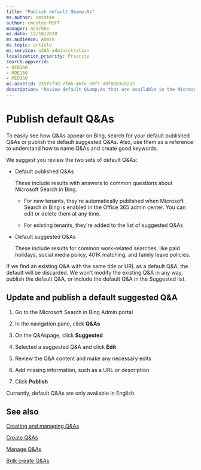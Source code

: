 ```yaml
---
title: "Publish default Q&amp;As"
ms.author: cmcatee
author: cmcatee-MSFT
manager: mnirkhe
ms.date: 12/18/2018
ms.audience: Admin
ms.topic: article
ms.service: o365-administration
localization_priority: Priority
search.appverid:
- BFB160
- MOE150
- MED150
ms.assetid: 235fef3d-7fdb-46fe-b9f1-d8f8803cd2a2
description: "Review default Q&amp;As that are available in the Microsoft Search in Bing Admin portal"
---
```


# Publish default Q&amp;As

To easily see how Q&amp;As appear on Bing, search for your default published Q&amp;As or publish the default suggested Q&amp;As. Also, use them as a reference to understand how to name Q&amp;As and create good keywords.
  
We suggest you review the two sets of default Q&amp;As:
  
- Default published Q&amp;As
    
    These include results with answers to common questions about Microsoft Search in Bing.
    
  - For new tenants, they're automatically published when Microsoft Search in Bing is enabled in the Office 365 admin center. You can edit or delete them at any time.
    
  - For existing tenants, they're added to the list of suggested Q&amp;As
    
- Default suggested Q&amp;As
    
    These include results for common work-related searches, like paid holidays, social media policy, 401K matching, and family leave policies.
    
If we find an existing Q&amp;A with the same title or URL as a default Q&amp;A, the default will be discarded. We won't modify the existing Q&amp;A in any way, publish the default Q&amp;A, or include the default Q&amp;A in the Suggested list.
  
## Update and publish a default suggested Q&amp;A

1. Go to the Microsoft Search in Bing Admin portal
    
2. In the navigation pane, click **Q&amp;As**
    
3. On the Q&amp;Aspage, click **Suggested**
    
4. Selected a suggested Q&amp;A and click **Edit**
    
5. Review the Q&amp;A content and make any necessary edits
    
6. Add missing information, such as a URL or description
    
7. Click **Publish**
    
Currently, default Q&amp;As are only available in English. 
  
## See also

[Creating and managing Q&amp;As](create-and-manage-q-as.md)
  
[Create Q&amp;As](create-q-as.md)
  
[Manage Q&amp;As](manage-q-as.md)
  
[Bulk create Q&amp;As](bulk-create-q-as.md)
  

